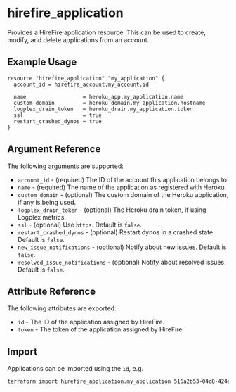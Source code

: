 # hirefire_application

Provides a HireFire application resource. This can be used to create, modify,
and delete applications from an account.

## Example Usage

```hcl
resource "hirefire_application" "my_application" {
  account_id = hirefire_account.my_account.id

  name                  = heroku_app.my_application.name
  custom_domain         = heroku_domain.my_application.hostname
  logplex_drain_token   = heroku_drain.my_application.token
  ssl                   = true
  restart_crashed_dynos = true
}
```

## Argument Reference

The following arguments are supported:

- `account_id` - (required) The ID of the account this application belongs to.
- `name` - (required) The name of the application as registered with Heroku.
- `custom_domain` - (optional) The custom domain of the Heroku application, if
  any is being used.
- `logplex_drain_token` - (optional) The Heroku drain token, if using Logplex
  metrics.
- `ssl` - (optional) Use `https`. Default is `false`.
- `restart_crashed_dynos` - (optional) Restart dynos in a crashed state.
  Default is `false`.
- `new_issue_notifications` - (optional) Notify about new issues. Default is
  `false`.
- `resolved_issue_notifications` - (optional) Notify about resolved issues.
  Default is `false`.

## Attribute Reference

The following attributes are exported:

- `id` - The ID of the application assigned by HireFire.
- `token` - The token of the application assigned by HireFire.

## Import

Applications can be imported using the `id`, e.g.

```bash
terraform import hirefire_application.my_application 516a2b53-04c8-424e-8533-99d47ef1f9bf
```
